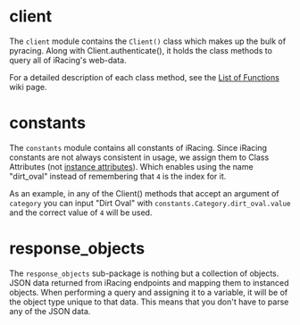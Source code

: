 # client
The `client` module contains the `Client()` class which makes up the bulk of pyracing.
Along with Client.authenticate(), it holds the class methods to query all of iRacing's web-data.

For a detailed description of each class method, see the [List of Functions](https://github.com/Esterni/pyracing/wiki/List-of-functions) wiki page.

# constants
The `constants` module contains all constants of iRacing. Since iRacing constants are
not always consistent in usage, we assign them to Class Attributes (not [instance attributes](https://www.python-course.eu/python3_class_and_instance_attributes.php)).
Which enables using the name "dirt_oval" instead of remembering that `4` is the index for it.

As an example, in any of the Client() methods that accept an argument of `category` you can
input "Dirt Oval" with `constants.Category.dirt_oval.value` and the correct value of `4` will be
used.

# response_objects
The `response_objects` sub-package is nothing but a collection of objects. JSON data returned from
iRacing endpoints and mapping them to instanced objects. When performing a query and
assigning it to a variable, it will be of the object type unique to that data. This means that
you don't have to parse any of the JSON data.
